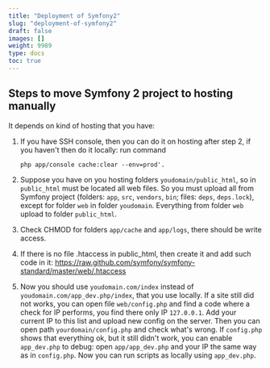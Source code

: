 ```yaml
---
title: "Deployment of Symfony2"
slug: "deployment-of-symfony2"
draft: false
images: []
weight: 9989
type: docs
toc: true
---
```


## Steps to move Symfony 2 project to hosting manually
It depends on kind of hosting that you have: 

 1. If you have SSH console, then you can do it on hosting after step 2,
    if you haven't then do it locally: run command 
    
        php app/console cache:clear --env=prod'. 
 
 2. Suppose you have on you hosting folders
    `youdomain/public_html`, so in `public_html` must be located all web
    files. So you must upload all from Symfony project (folders:
    `app`, `src`, `vendors`, `bin`; files: `deps`, `deps.lock`), except for folder `web`
    in folder `youdomain`. Everything from folder `web` upload to folder
    `public_html`. 
 3. Check CHMOD for folders `app/cache` and `app/logs`, there
    should be write access. 
 4. If there is no file .htaccess in
    public_html, then create it and add such code in it:
    https://raw.github.com/symfony/symfony-standard/master/web/.htaccess
 5. Now you should use `youdomain.com/index` instead of
    `youdomain.com/app_dev.php/index`, that you use locally. If a site still
    did not works, you can open file `web/config.php` and find a code where
    a check for IP performs, you find there only IP `127.0.0.1`. Add your
    current IP to this list and upload new config on the server. Then you
    can open path `yourdomain/config.php` and check what's wrong. If
    `config.php` shows that everything ok, but it still didn't work, you can
    enable `app_dev.php` to debug: open `app/app_dev.php` and your IP the same way as in
    `config.php`. Now you can run scripts as locally using `app_dev.php`.



